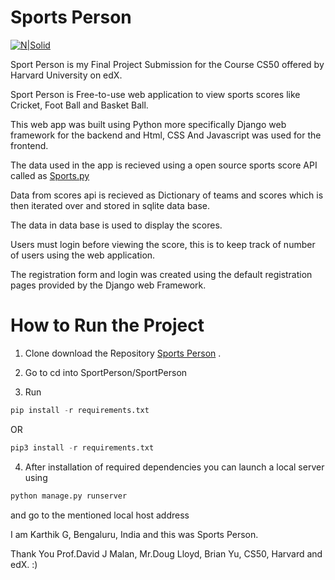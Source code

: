 # Sports Person

[![N|Solid](https://i.imgur.com/sQVAM2n.png)](https://github.com/Karthikzee/SportPerson)

Sport Person is my Final Project Submission for the Course CS50 offered by Harvard University on edX.

Sport Person is Free-to-use web application to view sports scores like Cricket, Foot Ball and Basket Ball.

This web app was built using Python more specifically Django web framework for the backend and Html, CSS And Javascript was used for the frontend.

The data used in the app is recieved using a open source sports score API called as [Sports.py](https://pypi.org/project/sports.py/)

Data from scores api is recieved as Dictionary of teams and scores which is then iterated over and stored in sqlite data base.

The data in data base is used to display the scores.

Users must login before viewing the score, this is to keep track of number of users using the web application.

The registration form and login was created using the default registration pages provided by the Django web Framework.

# How to Run the Project
1. Clone download the Repository [Sports Person](https://github.com/Karthikzee/SportPerson.git) .

2. Go to cd into SportPerson/SportPerson

3. Run
``` python
pip install -r requirements.txt
```
OR
``` python
pip3 install -r requirements.txt
```

4. After installation of required dependencies you can launch a local server using
``` python
python manage.py runserver
```
and go to the mentioned local host address

I am Karthik G, Bengaluru, India and this was Sports Person.

Thank You Prof.David J Malan, Mr.Doug Lloyd, Brian Yu, CS50, Harvard and edX. :)

